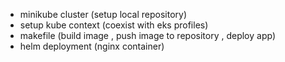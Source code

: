 - minikube cluster (setup local repository)
- setup kube context (coexist with eks profiles)
- makefile (build image , push image to repository , deploy app)
- helm deployment (nginx container)
